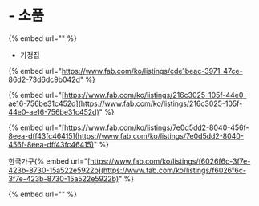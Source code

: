 # - 소품



\{% embed url="" %\}

* 가정집

{% embed url="https://www.fab.com/ko/listings/cde1beac-3971-47ce-86d2-73d6dc9b042d" %}

\{% embed url="[https://www.fab.com/ko/listings/216c3025-105f-44e0-ae16-756be31c452d](https://www.fab.com/ko/listings/216c3025-105f-44e0-ae16-756be31c452d)" %\}

\{% embed url="[https://www.fab.com/ko/listings/7e0d5dd2-8040-456f-8eea-dff43fc46415](https://www.fab.com/ko/listings/7e0d5dd2-8040-456f-8eea-dff43fc46415)" %\}



한국가구\{% embed url="[https://www.fab.com/ko/listings/f6026f6c-3f7e-423b-8730-15a522e5922b](https://www.fab.com/ko/listings/f6026f6c-3f7e-423b-8730-15a522e5922b)" %\}

\{% embed url="" %\}

